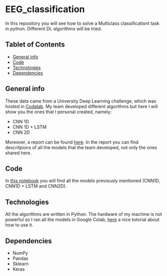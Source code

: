 # EEG_classification
In this repository you will see how to solve a Multiclass classificationt task in python. Different DL algorithms will be tried.

## Tablet of Contents
* [General info](#general-info)
* [Code](#code)
* [Technologies](#technologies)
* [Dependencies](#dependencies)

## General info
These data came from a University Deep Learning challenge, which was hosted in [Codalab](https://codalab.org/). My team developed different algorithms but here I will show you the ones that I personal created, namely: 

* CNN 1D
* CNN 1D + LSTM
* CNN 2D

Moreover, a report can be found [here](https://github.com/F-Lauria/EEG_classification/blob/master/docs/report.pdf). In the report you can find descritpions of all the models that the team developed, not only the ones shared here. 

## Code

In [this notebook](https://github.com/F-Lauria/EEG_classification/blob/master/code/EEG_classification.ipynb) you will find all the models previously mentioned (CNN1D, CNN1D + LSTM and CNN2D).

## Technologies

All the algorithms are written in Python. The hardware of my machine is not powerful so I ran all the models in Google Colab, [here](https://medium.com/better-programming/one-stop-guide-to-google-colab-d67c94d30516) a nice tutorial about how to use it.

## Dependencies 

* NumPy
* Pandas
* Sklearn
* Keras

